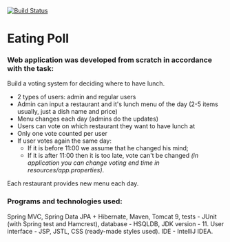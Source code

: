 
[![Build Status](https://travis-ci.org/AlexBezsh/eatingpoll.svg?branch=master)](https://travis-ci.org/AlexBezsh/eatingpoll)

# Eating Poll
### Web application was developed from scratch in accordance with the task:
Build a voting system for deciding where to have lunch.

 * 2 types of users: admin and regular users
 * Admin can input a restaurant and it's lunch menu of the day (2-5 items usually, just a dish name and price)
 * Menu changes each day (admins do the updates)
 * Users can vote on which restaurant they want to have lunch at
 * Only one vote counted per user
 * If user votes again the same day:
    - If it is before 11:00 we assume that he changed his mind;
    - If it is after 11:00 then it is too late, vote can't be changed _(in application you can change voting end time in resources/app.properties)_.
    
Each restaurant provides new menu each day.

### Programs and technologies used:
Spring MVC, Spring Data JPA + Hibernate, Maven, Tomcat 9, tests - JUnit (with Spring test and Hamcrest), database - HSQLDB, JDK version - 11. User interface - JSP, JSTL, CSS (ready-made styles used). IDE - IntelliJ IDEA.
